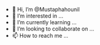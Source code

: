 - 👋 Hi, I’m @Mustaphahounil
- 👀 I’m interested in ...
- 🌱 I’m currently learning ...
- 💞️ I’m looking to collaborate on ...
- 📫 How to reach me ...

<!---
Mustaphahounil/Mustaphahounil is a ✨ special ✨ repository because its `README.md` (this file) appears on your GitHub profile.
You can click the Preview link to take a look at your changes.
--->
